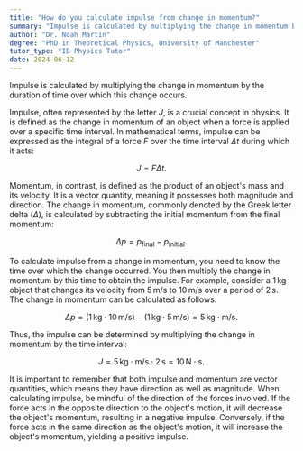 ```yaml
---
title: "How do you calculate impulse from change in momentum?"
summary: "Impulse is calculated by multiplying the change in momentum by the time it takes for this change to occur."
author: "Dr. Noah Martin"
degree: "PhD in Theoretical Physics, University of Manchester"
tutor_type: "IB Physics Tutor"
date: 2024-06-12
---
```


Impulse is calculated by multiplying the change in momentum by the duration of time over which this change occurs.

Impulse, often represented by the letter $J$, is a crucial concept in physics. It is defined as the change in momentum of an object when a force is applied over a specific time interval. In mathematical terms, impulse can be expressed as the integral of a force $F$ over the time interval $\Delta t$ during which it acts:

$$
J = F \Delta t.
$$

Momentum, in contrast, is defined as the product of an object's mass and its velocity. It is a vector quantity, meaning it possesses both magnitude and direction. The change in momentum, commonly denoted by the Greek letter delta ($\Delta$), is calculated by subtracting the initial momentum from the final momentum:

$$
\Delta p = p_{\text{final}} - p_{\text{initial}}.
$$

To calculate impulse from a change in momentum, you need to know the time over which the change occurred. You then multiply the change in momentum by this time to obtain the impulse. For example, consider a $1 \, \text{kg}$ object that changes its velocity from $5 \, \text{m/s}$ to $10 \, \text{m/s}$ over a period of $2 \, \text{s}$. The change in momentum can be calculated as follows:

$$
\Delta p = (1 \, \text{kg} \cdot 10 \, \text{m/s}) - (1 \, \text{kg} \cdot 5 \, \text{m/s}) = 5 \, \text{kg} \cdot \text{m/s}.
$$

Thus, the impulse can be determined by multiplying the change in momentum by the time interval:

$$
J = 5 \, \text{kg} \cdot \text{m/s} \cdot 2 \, \text{s} = 10 \, \text{N} \cdot \text{s}.
$$

It is important to remember that both impulse and momentum are vector quantities, which means they have direction as well as magnitude. When calculating impulse, be mindful of the direction of the forces involved. If the force acts in the opposite direction to the object's motion, it will decrease the object's momentum, resulting in a negative impulse. Conversely, if the force acts in the same direction as the object's motion, it will increase the object's momentum, yielding a positive impulse.
    